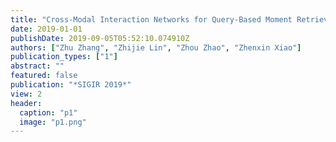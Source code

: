 ```yaml
---
title: "Cross-Modal Interaction Networks for Query-Based Moment Retrieval in Videos"
date: 2019-01-01
publishDate: 2019-09-05T05:52:10.074910Z
authors: ["Zhu Zhang", "Zhijie Lin", "Zhou Zhao", "Zhenxin Xiao"]
publication_types: ["1"]
abstract: ""
featured: false
publication: "*SIGIR 2019*"
view: 2
header:
  caption: "p1"
  image: "p1.png"
---
```


